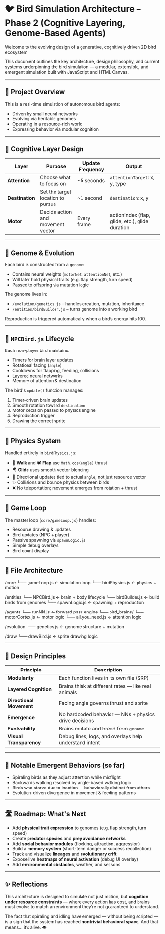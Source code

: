 # 🐦 Bird Simulation Architecture – Phase 2 (Cognitive Layering, Genome-Based Agents)

Welcome to the evolving design of a generative, cognitively driven 2D bird ecosystem.

This document outlines the key architecture, design philosophy, and current systems underpinning the bird simulation — a modular, extensible, and emergent simulation built with JavaScript and HTML Canvas.

---

## 🔧 Project Overview

This is a real-time simulation of autonomous bird agents:

- Driven by small neural networks
- Evolving via heritable genomes
- Operating in a resource-rich world
- Expressing behavior via modular cognition

---

## 🧠 Cognitive Layer Design

| Layer          | Purpose                            | Update Frequency | Output                                 |
|----------------|------------------------------------|------------------|-----------------------------------------|
| **Attention**  | Choose what to focus on            | ~5 seconds       | `attentionTarget`: x, y, type           |
| **Destination**| Set the target location to pursue  | ~1 second        | `destination`: x, y                     |
| **Motor**      | Decide action and movement vector  | Every frame      | actionIndex (flap, glide, etc.), glide duration |

---

## 🧬 Genome & Evolution

Each bird is constructed from a `genome`:
- Contains neural weights (`motorNet`, `attentionNet`, etc.)
- Will later hold physical traits (e.g. flap strength, turn speed)
- Passed to offspring via mutation logic

The genome lives in:
- `/evolution/genetics.js` – handles creation, mutation, inheritance
- `/entities/birdBuilder.js` – turns genome into a working bird

Reproduction is triggered automatically when a bird’s energy hits 100.

---

## 🐤 `NPCBird.js` Lifecycle

Each non-player bird maintains:
- Timers for brain layer updates
- Rotational facing (`angle`)
- Cooldowns for flapping, feeding, collisions
- Layered neural networks
- Memory of attention & destination

The bird's `update()` function manages:
1. Timer-driven brain updates
2. Smooth rotation toward `destination`
3. Motor decision passed to physics engine
4. Reproduction trigger
5. Drawing the correct sprite

---

## 💨 Physics System

Handled entirely in `birdPhysics.js`:

- 🦶 **Walk** and 🕊️ **Flap** use `Math.cos(angle)` thrust
- 🪂 **Glide** uses smooth vector blending
- 🎯 Directional updates tied to actual `angle`, not just resource vector
- ✨ Collisions and bounce physics between birds
- ❌ No teleportation; movement emerges from rotation + thrust

---

## 🧭 Game Loop

The master loop (`core/gameLoop.js`) handles:
- Resource drawing & updates
- Bird updates (NPC + player)
- Passive spawning via `spawnLogic.js`
- Simple debug overlays
- Bird count display

---

## 📂 File Architecture

/core 
└── gameLoop.js ← simulation loop 
└── birdPhysics.js ← physics + motion

/entities 
└── NPCBird.js ← brain + body lifecycle 
└── birdBuilder.js ← build birds from genomes 
└── spawnLogic.js ← spawning + reproduction

/agents 
└── runNN.js ← forward pass engine 
└── bird_brains/ 
	└── motorCortex.js ← motor logic 
	└── all_you_need.js ← attention logic

/evolution 
└── genetics.js ← genome structure + mutation

/draw 
└── drawBird.js ← sprite drawing logic



---

## 🎯 Design Principles

| Principle               | Description |
|-------------------------|-------------|
| **Modularity**          | Each function lives in its own file (SRP) |
| **Layered Cognition**   | Brains think at different rates — like real animals |
| **Directional Movement**| Facing angle governs thrust and sprite |
| **Emergence**           | No hardcoded behavior — NNs + physics drive decisions |
| **Evolvability**        | Brains mutate and breed from `genome` |
| **Visual Transparency** | Debug lines, logs, and overlays help understand intent |

---

## 🧪 Notable Emergent Behaviors (so far)

- Spiraling birds as they adjust attention while midflight
- Backwards walking resolved by angle-based walking logic
- Birds who starve due to inaction — behaviorally distinct from others
- Evolution-driven divergence in movement & feeding patterns

---

## 🛣️ Roadmap: What's Next

- Add **physical trait expression** to genomes (e.g. flap strength, turn speed)
- Create **predator species** and **prey avoidance networks**
- Add **social behavior modules** (flocking, attraction, aggression)
- Build a **memory system** (short-term danger or success recollection)
- Track and visualize **lineages** and **evolutionary drift**
- Expose live **heatmaps of neural activation** (debug UI overlay)
- Add **environmental obstacles**, weather, and seasons

---

## ✨ Reflections

This architecture is designed to simulate not just motion, but **cognition under resource constraints** — where every action has cost, and brains must evolve to match an environment they’re not guaranteed to understand.

The fact that spiraling and idling have emerged — without being scripted — is a sign that the system has reached **nontrivial behavioral space**. And that means... it’s alive. 👁️
